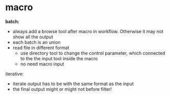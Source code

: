 # macro

**batch:**

- always add a browse tool after macro in workflow. Otherwise it may not show all the output
- each batch is an union
- read file in different format
    - use directory tool to change the control parameter, which connected to the the input tool inside the macro
    - no need macro input


iterative:

- iterate output has to be with the same format as the input
- the final output might or might not before filter!
